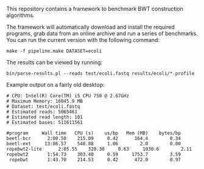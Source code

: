 This repository contains a framework to benchmark BWT construction algorithms.

The framework will automatically download and install the required programs,
grab data from an online archive and run a series of benchmarks. You can
run the current version with the following command:

`make -f pipeline.make DATASET=ecoli`

The results can be viewed by running:

`bin/parse-results.pl --reads test/ecoli.fastq results/ecoli/*.profile`

Example output on a fairly old desktop:

```
# CPU: Intel(R) Core(TM) i5 CPU 750 @ 2.67GHz
# Maximum Memory: 16045.9 MB
# Dataset: test/ecoli.fastq
# Estimated reads: 5065461
# Estimated read length: 101
# Estimated bases: 511611561

#program	 Wall time	 CPU (s)	us/bp	Mem (MB)	bytes/bp
beetl-bcr	   2:00.50	  215.09	 0.42	   164.4	    0.34
beetl-ext	  13:06.57	  540.88	 1.06	     2.0	    0.00
ropebwt2-lite	   2:05.55	  320.30	 0.63	  1030.6	    2.11
ropebwt2	   1:54.73	  303.40	 0.59	  1753.7	    3.59
 ropebwt	   1:43.70	  214.53	 0.42	   472.0	    0.97
```
